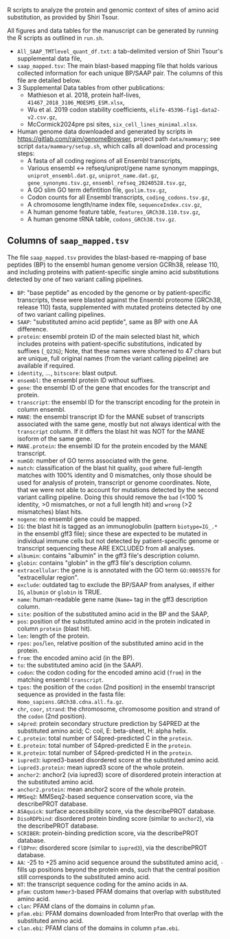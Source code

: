
R scripts to analyze the protein and genomic context of sites of amino
acid substitution, as provided by Shiri Tsour.

All figures and data tables for the manuscript can be generated by
running the R scripts as outlined in `run.sh`.


* `All_SAAP_TMTlevel_quant_df.txt`: a tab-delimited version of Shiri Tsour's supplemental data file,
* `saap_mapped.tsv`: The main blast-based mapping file that holds
   various collected information for each unique BP/SAAP pair. The
   columns of this file are detailed below.
* 3 Supplemental Data tables from other publications: 
    - Mathieson et al. 2018, protein half-lives, `41467_2018_3106_MOESM5_ESM.xlsx`,
	- Wu et al. 2019 codon stability coefficients, `elife-45396-fig1-data2-v2.csv.gz`, 
	- McCormick2024pre psi sites, `six_cell_lines_minimal.xlsx`.
* Human genome data downloaded and generated by scripts in
  https://gitlab.com/raim/genomeBrowser, project path `data/mammary`;
  see script `data/mammary/setup.sh`, which calls all download and processing steps:
    - A fasta of all coding regions of all Ensembl transcripts, 
	- Various ensembl <-> refseq/uniprot/gene name synonym mappings, `uniprot_ensembl.dat.gz`,
	`uniprot_name.dat.gz`, `gene_synonyms.tsv.gz`, `ensembl_refseq_20240528.tsv.gz`,
	- A GO slim  GO term defintition file, `goslim.tsv.gz`,
	- Codon counts for all Ensembl transcripts, `coding_codons.tsv.gz`,
	- A chromosome length/name index file, `sequenceIndex.csv.gz`,
	- A human genome feature table, `features_GRCh38.110.tsv.gz`,
	- A human genome tRNA table, `codons_GRCh38.tsv.gz`.


## Columns of `saap_mapped.tsv`

The file `saap_mapped.tsv` provides the blast-based re-mapping of base
peptides (BP) to the ensembl human genome version GCRh38, release 110,
and including proteins with patient-specific single amino acid
substitutions detected by one of two variant calling pipelines.

* `BP`: "base peptide" as encoded by the genome or by patient-specific
  transcripts, these were blasted against the Ensembl proteome (GRCh38, release
  110) fasta, supplemented with mutated proteins detected by one of two
  variant calling pipelines.
* `SAAP`: "substituted amino acid peptide", same as BP with one AA difference.
* `protein`: ensembl protein ID of the main selected blast hit, which includes
  proteins with patient-specific substitutions, indicated by suffixes (`_Q23G`);
  Note, that these names were shortened to 47 chars but are unique, full original
  names (from the variant calling pipeline) are available if required.
* `identity`, ..., `bitscore`: blast output.
* `ensembl`: the ensembl protein ID without suffixes.
* `gene`: the ensembl ID of the gene that encodes for the transcript and protein.
* `transcript`: the ensembl ID for the transcript encoding for
  the protein in column ensembl.
* `MANE`: the ensembl transcript ID for the MANE subset of transcripts
  associated with the same gene, mostly but not always identical with
  the `transcript` column. If it differs the blast hit was NOT for the
  MANE isoform of the same gene.
* `MANE.protein`: the ensembl ID for the protein encoded by the MANE transcript.
* `numGO`: number of GO terms associated with the gene.
* `match`: classification of the blast hit quality, `good` where
  full-length matches with 100% identity and 0 mismatches, only those
  should be used for analysis of protein, transcript or genome
  coordinates. Note, that we were not able to account for mutations
  detected by the second variant calling pipeline. Doing this should
  remove the `bad` (<100 % identity, >0 mismatches, or not a full
  length hit) and `wrong` (>2 mismatches) blast hits.
* `nogene`: no ensembl gene could be mapped.
* `IG`: the blast hit is tagged as an immunoglobulin (pattern
   `biotype=IG_.*` in the ensembl gff3 file); since these are expected
   to be mutated in individual immune cells but not detected by
   patient-specific genome or transcript sequencing these ARE EXCLUDED
   from all analyses.
* `albumin`: contains "albumin" in the gff3 file's description column.
* `globin`:  contains "globin" in the gff3 file's description column.
* `extracellular`: the gene is is annotated with the GO term
   `GO:0005576` for "extracellular region".
* `exclude`: outdated tag to exclude the BP/SAAP from analyses, if
  either `IG`, `albumin` or `globin` is TRUE.
* `name`: human-readable gene name (`Name=` tag in the gff3 description column.
* `site`: position of the substituted amino acid in the BP and the SAAP,
* `pos`: position of the substituted amino acid in the protein
  indicated in column `protein` (blast hit).
* `len`: length of the protein.
* `rpos`: `pos`/`len`, relative position of the substituted amino acid
  in the protein.
* `from`: the encoded amino acid (in the BP).
* `to`: the substituted amino acid (in the SAAP).
* `codon`: the codon coding for the encoded amino acid (`from`) in 
   the matching ensembl `transcript`.
* `tpos`: the position of the `codon` (2nd position) in the ensembl
  transcript sequence as provided in the fasta file:
  `Homo_sapiens.GRCh38.cdna.all.fa.gz`.
* `chr`, `coor`, `strand`: the chromosome, chromosome position and
  strand of the `codon` (2nd position).
* `s4pred`: protein secondary structure prediction by S4PRED at the
  substituted amino acid; C: coil, E: beta-sheet, H: alpha helix.
* `C.protein`: total number of S4pred-predicted C in the `protein`.
* `E.protein`: total number of S4pred-predicted E in the `protein`.
* `H.protein`: total number of S4pred-predicted H in the `protein`.
* `iupred3`: iupred3-based disordered score at the substituted amino acid.
* `iupred3.protein`: mean iupred3 score of the whole protein.
* `anchor2`: anchor2 (via iupred3) score of disordered protein
  interaction at the substituted amino acid.
* `anchor2.protein`: mean anchor2 score of the whole protein.
* `MMSeq2`: MMSeq2-based sequence conservation score, via the
  describePROT database.
* `ASAquick`: surface accessibility score, via the describePROT database.
* `DisoRDPbind`: disordered protein binding score (similar to
  `anchor2`), via the describePROT database.
* `SCRIBER`:  protein-binding prediction score, via the describePROT database.
* `flDPnn`: disordered score (similar to `iupred3`), via the
  describePROT database.
* `AA`: -25 to +25 amino acid sequence around the substituted amino
  acid, `-` fills up positions beyond the protein ends, such that the
  central position still corresponds to the substituted amino acid.
* `NT`: the transcript sequence coding for the amino acids in `AA`.
* `pfam`: custom `hmmer3`-based PFAM domains that overlap with
  substituted amino acid.
* `clan`: PFAM clans of the domains in column `pfam`.
* `pfam.ebi`: PFAM domains downloaded from InterPro that overlap with
  the substituted amino acid.
* `clan.ebi`: PFAM clans of the domains in column `pfam.ebi`.
